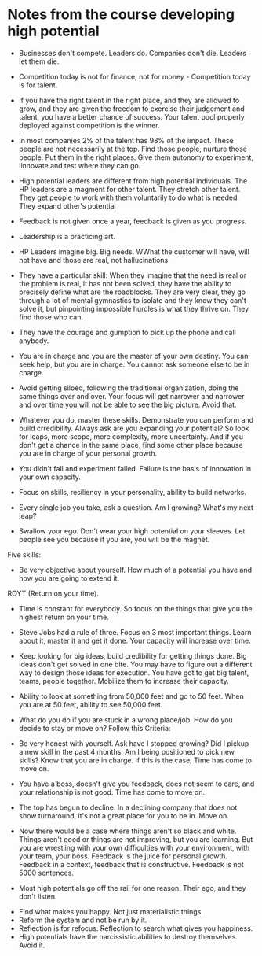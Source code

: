 # Notes from the course developing high potential


* Businesses don't compete. Leaders do. Companies don't die. Leaders let them die.
* Competition today is not for finance, not for money - Competition today is for talent.
* If you have the right talent in the right place, and they are allowed to
  grow, and they are given the freedom to exercise their judgement and talent,
  you have a better chance of success. Your talent pool properly deployed
  against competition is the winner.
* In most companies 2% of the talent has 98% of the impact. These people are
  not necessarily at the top. Find those people, nurture those people. Put them
  in the right places. Give them autonomy to experiment, iinnovate and test
  where they can go.
* High potential leaders are different from high potential individuals. The HP
  leaders are a magment for other talent. They stretch other talent. They get
  people to work with them voluntarily to do what is needed. They expand other's
  potential
* Feedback is not given once a year, feedback is given as you progress.
* Leadership is a practicing art.

* HP Leaders imagine big. Big needs. WWhat the customer will have, will not have
  and those are real, not hallucinations.
* They have a particular skill: When they imagine that the need is real or the
  problem is real, it has not been solved, they have the ability to precisely
  define what are the roadblocks. They are very clear, they go through a lot of
  mental gymnastics to isolate and they know they can't solve it, but pinpointing
  impossible hurdles is what they thrive on. They find those who can.
* They have the courage and gumption to pick up the phone and call anybody.


* You are in charge and you are the master of your own destiny. You can seek help,
  but you are in charge. You cannot ask someone else to be in charge.

* Avoid getting siloed, following the traditional organization, doing the same
  things over and over. Your focus will get narrower and narrower and over time
  you will not be able to see the big picture. Avoid that.

* Whatever you do, master these skills. Demonstrate you can perform and build
  crredibility. Always ask are you expanding your potential? So look for leaps,
  more scope, more complexity, more uncertainty. And if you don't get a chance
  in the same place, find some other place because you are in charge of your
  personal growth.

* You didn't fail and experiment failed. Failure is the basis of innovation
  in your own capacity.

* Focus on skills, resiliency in your personality, ability to build networks.
* Every single job you take, ask a question. Am I growing? What's my next leap?

* Swallow your ego. Don't wear your high potential on your sleeves. Let people
  see you because if you are, you will be the magnet.


Five skills:

* Be very objective about yourself. How much of a potential you have and how
  you are going to extend it.

ROYT (Return on your time).
* Time is constant for everybody. So focus on the things that give you the highest
  return on your time.
* Steve Jobs had a rule of three. Focus on 3 most important things. Learn about
  it, master it and get it done. Your capacity will increase over time.

* Keep looking for big ideas, build credibility for getting things done. Big
  ideas don't get solved in one bite. You may have to figure out a different way
  to design those ideas for execution. You have got to get big talent, teams,
  people together. Mobilize them to increase their capacity.

* Ability to look at something from 50,000 feet and go to 50 feet. When you
  are at 50 feet, ability to see 50,000 feet.

* What do you do if you are stuck in a wrong place/job. How do you decide to
  stay or move on?
Follow this Criteria:
- Be very honest with yourself. Ask have I stopped growing? Did I pickup a new
  skill in the past 4 months. Am I being positioned to pick new skills? Know that
  you are in charge. If this is the case, Time has come to move on.

- You have a boss, doesn't give you feedback, does not seem to care, and your
  relationship is not good. Time has come to move on.

- The top has begun to decline. In a declining company that does not show
  turnaround, it's not a great place for you to be in. Move on.

- Now there would be a case where things aren't so black and white. Things
  aren't good or things are not improving, but you are learning. But you are
  wrestling with your own difficulties with your environment, with your team,
  your boss. Feedback is the juice for personal growth. Feedback in a context,
  feedback that is constructive. Feedback is not 5000 sentences.

- Most high potentials go off the rail for one reason. Their ego, and they don't
  listen.

* Find what makes you happy. Not just materialistic things.
* Reform the system and not be run by it.
* Reflection is for refocus. Reflection to search what gives you happiness.
* High potentials have the narcissistic abilities to destroy themselves. Avoid it.


































